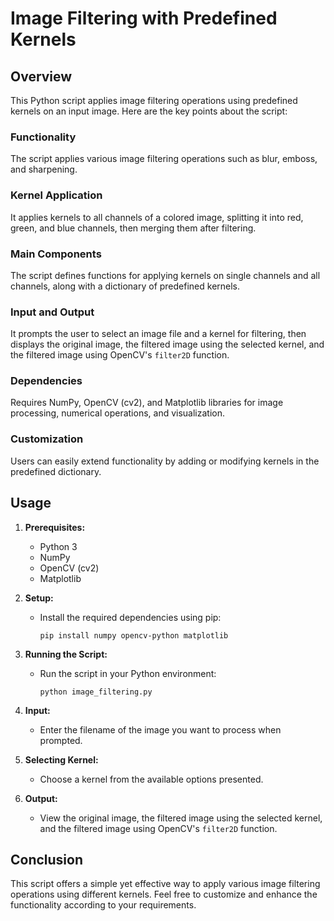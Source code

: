 # Image Filtering with Predefined Kernels

## Overview

This Python script applies image filtering operations using predefined kernels on an input image. Here are the key points about the script:

### Functionality

The script applies various image filtering operations such as blur, emboss, and sharpening.

### Kernel Application

It applies kernels to all channels of a colored image, splitting it into red, green, and blue channels, then merging them after filtering.

### Main Components

The script defines functions for applying kernels on single channels and all channels, along with a dictionary of predefined kernels.

### Input and Output

It prompts the user to select an image file and a kernel for filtering, then displays the original image, the filtered image using the selected kernel, and the filtered image using OpenCV's `filter2D` function.

### Dependencies

Requires NumPy, OpenCV (cv2), and Matplotlib libraries for image processing, numerical operations, and visualization.

### Customization

Users can easily extend functionality by adding or modifying kernels in the predefined dictionary.

## Usage

1. **Prerequisites:**

   - Python 3
   - NumPy
   - OpenCV (cv2)
   - Matplotlib

2. **Setup:**

   - Install the required dependencies using pip:
     ```
     pip install numpy opencv-python matplotlib
     ```

3. **Running the Script:**

   - Run the script in your Python environment:
     ```
     python image_filtering.py
     ```

4. **Input:**

   - Enter the filename of the image you want to process when prompted.

5. **Selecting Kernel:**

   - Choose a kernel from the available options presented.

6. **Output:**

   - View the original image, the filtered image using the selected kernel, and the filtered image using OpenCV's `filter2D` function.

## Conclusion

This script offers a simple yet effective way to apply various image filtering operations using different kernels. Feel free to customize and enhance the functionality according to your requirements.
